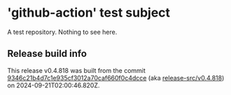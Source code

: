 # 'github-action' test subject

A test repository. Nothing to see here.


## Release build info

This release v0.4.818 was built from the commit [9346c21b4d7c1e935cf3012a70caf660f0c4dcce](https://github.com/kattecon/gh-release-test-ga/tree/9346c21b4d7c1e935cf3012a70caf660f0c4dcce) (aka [release-src/v0.4.818](https://github.com/kattecon/gh-release-test-ga/tree/release-src/v0.4.818)) on 2024-09-21T02:00:46.820Z.
        